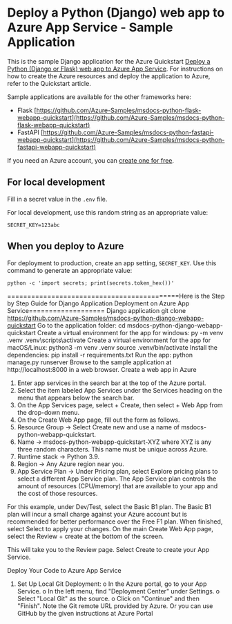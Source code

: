 # Deploy a Python (Django) web app to Azure App Service - Sample Application

This is the sample Django application for the Azure Quickstart [Deploy a Python (Django or Flask) web app to Azure App Service](https://docs.microsoft.com/en-us/azure/app-service/quickstart-python).  For instructions on how to create the Azure resources and deploy the application to Azure, refer to the Quickstart article.

Sample applications are available for the other frameworks here:

* Flask [https://github.com/Azure-Samples/msdocs-python-flask-webapp-quickstart](https://github.com/Azure-Samples/msdocs-python-flask-webapp-quickstart)
* FastAPI [https://github.com/Azure-Samples/msdocs-python-fastapi-webapp-quickstart](https://github.com/Azure-Samples/msdocs-python-fastapi-webapp-quickstart)

If you need an Azure account, you can [create one for free](https://azure.microsoft.com/en-us/free/).

## For local development

Fill in a secret value in the `.env` file.

For local development, use this random string as an appropriate value:

```shell
SECRET_KEY=123abc
```

## When you deploy to Azure

For deployment to production, create an app setting, `SECRET_KEY`. Use this command to generate an appropriate value:

```shell
python -c 'import secrets; print(secrets.token_hex())'
```





===========================================Here is the Step by Step Guide for Django Application Deployment on Azure App Service===================
Django application
git clone https://github.com/Azure-Samples/msdocs-python-django-webapp-quickstart
Go to the application folder:
cd msdocs-python-django-webapp-quickstart
Create a virtual environment for the app for windows:
py -m venv .venv
.venv\scripts\activate
Create a virtual environment for the app for macOS/Linux:
python3 -m venv .venv
source .venv/bin/activate
Install the dependencies:
pip install -r requirements.txt
Run the app:
python manage.py runserver
Browse to the sample application at http://localhost:8000 in a web browser.
Create a web app in Azure

1.	Enter app services in the search bar at the top of the Azure portal.
2.	Select the item labeled App Services under the Services heading on the menu that appears below the search bar.
3.	On the App Services page, select + Create, then select + Web App from the drop-down menu.
4.	On the Create Web App page, fill out the form as follows.
1.	Resource Group → Select Create new and use a name of msdocs-python-webapp-quickstart.
2.	Name → msdocs-python-webapp-quickstart-XYZ where XYZ is any three random characters. This name must be unique across Azure.
3.	Runtime stack → Python 3.9.
4.	Region → Any Azure region near you.
5.	App Service Plan → Under Pricing plan, select Explore pricing plans to select a different App Service plan.
The App Service plan controls the amount of resources (CPU/memory) that are available to your app and the cost of those resources.

For this example, under Dev/Test, select the Basic B1 plan. The Basic B1 plan will incur a small charge against your Azure account but is recommended for better performance over the Free F1 plan.
When finished, select Select to apply your changes.
On the main Create Web App page, select the Review + create at the bottom of the screen.

This will take you to the Review page. Select Create to create your App Service.

Deploy Your Code to Azure App Service
1.	Set Up Local Git Deployment:
o	In the Azure portal, go to your App Service.
o	In the left menu, find "Deployment Center" under Settings.
o	Select "Local Git" as the source.
o	Click on "Continue" and then "Finish". Note the Git remote URL provided by Azure.
Or you can use GitHub by the given instructions at Azure Portal 



